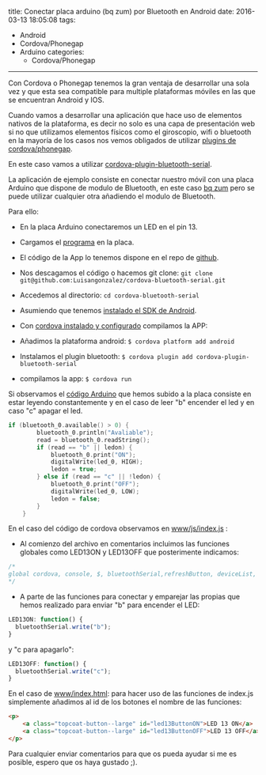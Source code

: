 title: Conectar placa arduino (bq zum) por Bluetooth en Android
date: 2016-03-13 18:05:08
tags:
- Android
- Cordova/Phonegap
- Arduino
categories:
  - Cordova/Phonegap
---

Con Cordova o Phonegap tenemos la gran ventaja de desarrollar una sola vez y que esta sea compatible para multiple plataformas móviles en las que se encuentran Android y IOS.

Cuando vamos a desarrollar una aplicación que hace uso de elementos nativos de la plataforma, es decir no solo es una capa de presentación web si no que utilizamos elementos físicos como el giroscopio, wifi o bluetooth en la mayoría de los casos nos vemos obligados de utilizar [plugins de cordova/phonegap](https://cordova.apache.org/plugins/).

En este caso vamos a utilizar [cordova-plugin-bluetooth-serial](https://www.npmjs.com/package/cordova-plugin-bluetooth-serial).

La aplicación de ejemplo consiste en conectar nuestro móvil con una placa Arduino que dispone de modulo de Bluetooth, en este caso [bq zum](http://www.bq.com/es/placa-zum-core) pero se puede utilizar cualquier otra añadiendo el modulo de Bluetooth.

Para ello:

* En la placa Arduino conectaremos un LED en el pin 13.
* Cargamos el [programa](https://github.com/Luisangonzalez/cordova-bluetooth-serial/blob/master/Arduino/Comunicacion_serie_Bluetooth_Z.ino) en la placa.
* El código de la App lo tenemos dispone en el repo de [github](https://github.com/Luisangonzalez/cordova-bluetooth-serial).

* Nos descagamos el código o hacemos git clone:
 `git clone git@github.com:Luisangonzalez/cordova-bluetooth-serial.git `
* Accedemos al directorio: `cd cordova-bluetooth-serial`
* Asumiendo que tenemos [instalado el SDK de Android](http://developer.android.com/sdk/installing/index.html).
* Con [cordova instalado y configurado](http://blog.luisangonzalez.es/2016/02/11/instalar-cordova-android-en-ubuntu/) compilamos la APP:
 * Añadimos la plataforma android: `$ cordova platform add android`
 * Instalamos el plugin bluetooth: `$ cordova plugin add cordova-plugin-bluetooth-serial`
 * compilamos la app: `$ cordova run`



Si observamos el [código Arduino](https://github.com/Luisangonzalez/cordova-bluetooth-serial/blob/master/Arduino/Comunicacion_serie_Bluetooth_Z.ino) que hemos subido a la placa consiste en estar leyendo constantemente y en el caso de leer "b" encender el led y en caso "c" apagar el led.
```c
if (bluetooth_0.available() > 0) {
        bluetooth_0.println("Avaliable");
        read = bluetooth_0.readString();
        if (read == "b" || ledon) {
            bluetooth_0.print("ON");
            digitalWrite(led_0, HIGH);
            ledon = true;
        } else if (read == "c" || !ledon) {
            bluetooth_0.print("OFF");
            digitalWrite(led_0, LOW);
            ledon = false;
        }
    }
```

En el caso del código de cordova observamos en [www/js/index.js](https://github.com/Luisangonzalez/cordova-bluetooth-serial/blob/master/www/js/index.js) :
* Al comienzo del archivo en comentarios incluimos las funciones globales como LED13ON y LED13OFF que posterimente indicamos:
```javascript
/*
global cordova, console, $, bluetoothSerial,refreshButton, deviceList, disconnectButton, connectionScreen, messageDiv, led13ButtonON,led13ButtonOFF
*/
```
* A parte de las funciones para conectar y emparejar las propias que hemos realizado para enviar "b" para encender el LED:
```javascript
LED13ON: function() {
  bluetoothSerial.write("b");
}
```

y "c para apagarlo":

```javascript
LED13OFF: function() {
  bluetoothSerial.write("c");
}
```

En el caso de [www/index.html](https://github.com/Luisangonzalez/cordova-bluetooth-serial/blob/master/www/index.html):
para hacer uso de las funciones de index.js simplemente añadimos al id de los botones el nombre de las funciones:
```html
<p>
    <a class="topcoat-button--large" id="led13ButtonON">LED 13 ON</a>
    <a class="topcoat-button--large" id="led13ButtonOFF">LED 13 OFF</a>
</p>
```

Para cualquier enviar comentarios para que os pueda ayudar si me es posible, espero que os haya gustado ;).

